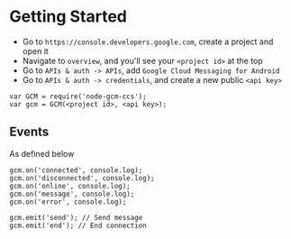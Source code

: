 Getting Started
===============

* Go to `https://console.developers.google.com`, create a project and open it
* Navigate to `overview`, and you'll see your `<project id>` at the top
* Go to `APIs & auth -> APIs`, add `Google Cloud Messaging for Android`
* Go to `APIs & auth -> credentials`, and create a new public `<api key>`

```
var GCM = require('node-gcm-ccs');
var gcm = GCM(<project id>, <api key>);
```

Events
------

As defined below

```
gcm.on('connected', console.log);
gcm.on('disconnected', console.log);
gcm.on('online', console.log);
gcm.on('message', console.log);
gcm.on('error', console.log);

gcm.emit('send'); // Send message
gcm.emit('end'); // End connection
```